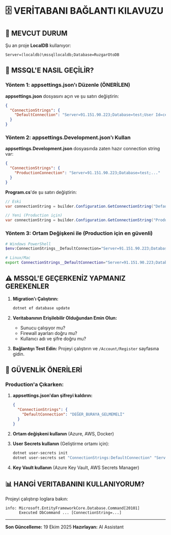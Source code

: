 # 🗄️ VERİTABANI BAĞLANTI KILAVUZU

## 📌 MEVCUT DURUM

Şu an proje **LocalDB** kullanıyor:
```
Server=(localdb)\mssqllocaldb;Database=RuzgarOtoDB
```

## 🔄 MSSQL'E NASIL GEÇİLİR?

### Yöntem 1: appsettings.json'ı Düzenle (ÖNERİLEN)

**appsettings.json** dosyasını açın ve şu satırı değiştirin:

```json
{
  "ConnectionStrings": {
    "DefaultConnection": "Server=91.151.90.223;Database=test;User Id=celiltest;Password=d~5yo0P10;TrustServerCertificate=true;MultipleActiveResultSets=true"
  }
}
```

### Yöntem 2: appsettings.Development.json'ı Kullan

**appsettings.Development.json** dosyasında zaten hazır connection string var:

```json
{
  "ConnectionStrings": {
    "ProductionConnection": "Server=91.151.90.223;Database=test;..."
  }
}
```

**Program.cs**'de şu satırı değiştirin:
```csharp
// Eski
var connectionString = builder.Configuration.GetConnectionString("DefaultConnection");

// Yeni (Production için)
var connectionString = builder.Configuration.GetConnectionString("ProductionConnection");
```

### Yöntem 3: Ortam Değişkeni ile (Production için en güvenli)

```bash
# Windows PowerShell
$env:ConnectionStrings__DefaultConnection="Server=91.151.90.223;Database=test;..."

# Linux/Mac
export ConnectionStrings__DefaultConnection="Server=91.151.90.223;Database=test;..."
```

## ⚠️ MSSQL'E GEÇERKENİZ YAPMANIZ GEREKENLER

1. **Migration'ı Çalıştırın:**
   ```bash
   dotnet ef database update
   ```

2. **Veritabanının Erişilebilir Olduğundan Emin Olun:**
   - Sunucu çalışıyor mu?
   - Firewall ayarları doğru mu?
   - Kullanıcı adı ve şifre doğru mu?

3. **Bağlantıyı Test Edin:**
   Projeyi çalıştırın ve `/Account/Register` sayfasına gidin.

## 🔐 GÜVENLİK ÖNERİLERİ

### Production'a Çıkarken:

1. **appsettings.json'dan şifreyi kaldırın:**
   ```json
   {
     "ConnectionStrings": {
       "DefaultConnection": "DEĞER_BURAYA_GELMEMELİ"
     }
   }
   ```

2. **Ortam değişkeni kullanın** (Azure, AWS, Docker)

3. **User Secrets kullanın** (Geliştirme ortamı için):
   ```bash
   dotnet user-secrets init
   dotnet user-secrets set "ConnectionStrings:DefaultConnection" "Server=..."
   ```

4. **Key Vault kullanın** (Azure Key Vault, AWS Secrets Manager)

## 📊 HANGİ VERITABANINI KULLANIYORUM?

Projeyi çalıştırıp loglara bakın:
```
info: Microsoft.EntityFrameworkCore.Database.Command[20101]
      Executed DbCommand ... [ConnectionString=...]
```

---

**Son Güncelleme:** 19 Ekim 2025
**Hazırlayan:** AI Assistant

